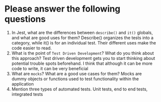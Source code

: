 # Please answer the following questions

1.  In Jest, what are the differences between `describe()` and `it()` globals, and what are good uses for them?
    Describe() organizes the tests into a category, while it() is for an individual test. Their different uses make the code easier to read.
2.  What is the point of `Test Driven Development`? What do you think about this approach?
    Test driven development gets you to start thinking about potential trouble spots beforehand. I think that although it can be more code to write, it can be very beneficial
3.  What are `mocks`? What are a good use cases for them?
    Mocks are dummy objects or functions used to test functionality within the application
4.  Mention three types of automated tests.
    Unit tests, end to end tests, integrated tests